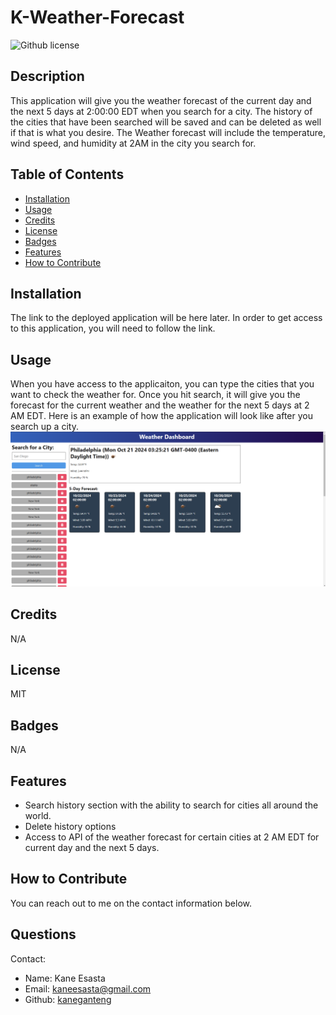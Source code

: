 # K-Weather-Forecast
![Github license](https://img.shields.io/badge/License-MIT-blue.svg)
## Description
This application will give you the weather forecast of the current day and the next 5 days at 2:00:00 EDT when you search for a city. The history of the cities that have been searched will be saved and can be deleted as well if that is what you desire. The Weather forecast will include the temperature, wind speed, and humidity at 2AM in the city you search for.
## Table of Contents
* [Installation](#installation)
* [Usage](#usage)
* [Credits](#credits)
 * [License](#license)
* [Badges](#badges)
* [Features](#features)
* [How to Contribute](#howToContribute)

## Installation
The link to the deployed application will be here later. In order to get access to this application, you will need to follow the link.
## Usage
When you have access to the applicaiton, you can type the cities that you want to check the weather for. Once you hit search, it will give you the forecast for the current weather and the weather for the next 5 days at 2 AM EDT. Here is an example of how the application will look like after you search up a city. 
![Screenshot of the application when it works](./assets/image.png)
## Credits
N/A
## License
MIT 
## Badges
N/A
## Features
* Search history section with the ability to search for cities all around the world.
* Delete history options
* Access to API of the weather forecast for certain cities at 2 AM EDT for current day and the next 5 days.

## How to Contribute
You can reach out to me on the contact information below.

## Questions
Contact:
* Name: Kane Esasta
* Email: kaneesasta@gmail.com
* Github: [kaneganteng](https://github.com/kaneganteng)